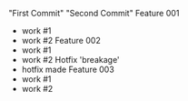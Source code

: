 "First Commit" 
"Second Commit"
Feature 001
- work #1
- work #2
Feature 002
- work #1
- work #2
Hotfix 'breakage'
- hotfix made
Feature 003
- work #1
- work #2
